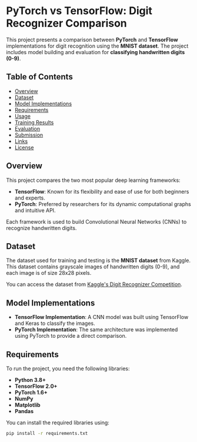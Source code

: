 # PyTorch vs TensorFlow: Digit Recognizer Comparison

This project presents a comparison between **PyTorch** and **TensorFlow** implementations for digit recognition using the **MNIST dataset**. The project includes model building and evaluation for **classifying handwritten digits (0-9)**.

## Table of Contents
- [Overview](#overview)
- [Dataset](#dataset)
- [Model Implementations](#model-implementations)
- [Requirements](#requirements)
- [Usage](#usage)
- [Training Results](#training-results)
- [Evaluation](#evaluation)
- [Submission](#submission)
- [Links](#links)
- [License](#license)

## Overview
This project compares the two most popular deep learning frameworks:
- **TensorFlow**: Known for its flexibility and ease of use for both beginners and experts.
- **PyTorch**: Preferred by researchers for its dynamic computational graphs and intuitive API.

Each framework is used to build Convolutional Neural Networks (CNNs) to recognize handwritten digits.

## Dataset
The dataset used for training and testing is the **MNIST dataset** from Kaggle. This dataset contains grayscale images of handwritten digits (0-9), and each image is of size 28x28 pixels.

You can access the dataset from [Kaggle's Digit Recognizer Competition](https://www.kaggle.com/competitions/digit-recognizer).

## Model Implementations
- **TensorFlow Implementation**: A CNN model was built using TensorFlow and Keras to classify the images.
- **PyTorch Implementation**: The same architecture was implemented using PyTorch to provide a direct comparison.

## Requirements
To run the project, you need the following libraries:
- **Python 3.8+**
- **TensorFlow 2.0+**
- **PyTorch 1.6+**
- **NumPy**
- **Matplotlib**
- **Pandas**
  
You can install the required libraries using:

```bash
pip install -r requirements.txt
